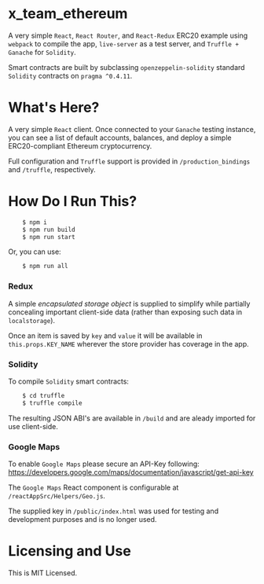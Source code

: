 # x_team_ethereum

A very simple `React`, `React Router`, and `React-Redux` ERC20 example using `webpack` to compile the app, `live-server` as a test server, and `Truffle + Ganache` for `Solidity`.

Smart contracts are built by subclassing `openzeppelin-solidity` standard `Solidity` contracts on `pragma ^0.4.11`.

# What's Here?

A very simple `React` client. Once connected to your `Ganache` testing instance, you can see a list of default accounts, balances, and deploy a simple ERC20-compliant Ethereum cryptocurrency.

Full configuration and `Truffle` support is provided in `/production_bindings` and `/truffle`, respectively.  

# How Do I Run This?

```bash
    $ npm i
    $ npm run build
    $ npm run start
```

Or, you can use:
```bash
    $ npm run all
```

### Redux

A simple *encapsulated storage object* is supplied to simplify while partially concealing important client-side data (rather than exposing such data in `localstorage`).

Once an item is saved by `key` and `value` it will be available in `this.props.KEY_NAME` wherever the store provider has coverage in the app.

### Solidity

To compile `Solidity` smart contracts:
```bash
    $ cd truffle
    $ truffle compile
```

The resulting JSON ABI's are available in `/build` and are aleady imported for use client-side.

### Google Maps

To enable `Google Maps` please secure an API-Key following: https://developers.google.com/maps/documentation/javascript/get-api-key

The `Google Maps` React component is configurable at `/reactAppSrc/Helpers/Geo.js`.

The supplied key in `/public/index.html` was used for testing and development purposes and is no longer used.

# Licensing and Use

This is MIT Licensed.